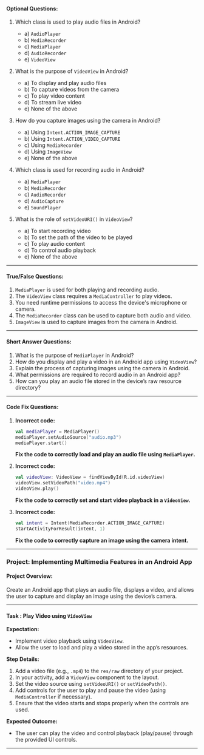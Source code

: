 #### **Optional Questions:**

1. Which class is used to play audio files in Android?
   - a) `AudioPlayer`
   - b) `MediaRecorder`
   - c) `MediaPlayer`
   - d) `AudioRecorder`
   - e) `VideoView`

2. What is the purpose of `VideoView` in Android?
   - a) To display and play audio files
   - b) To capture videos from the camera
   - c) To play video content
   - d) To stream live video
   - e) None of the above

3. How do you capture images using the camera in Android?
   - a) Using `Intent.ACTION_IMAGE_CAPTURE`
   - b) Using `Intent.ACTION_VIDEO_CAPTURE`
   - c) Using `MediaRecorder`
   - d) Using `ImageView`
   - e) None of the above

4. Which class is used for recording audio in Android?
   - a) `MediaPlayer`
   - b) `MediaRecorder`
   - c) `AudioRecorder`
   - d) `AudioCapture`
   - e) `SoundPlayer`

5. What is the role of `setVideoURI()` in `VideoView`?
   - a) To start recording video
   - b) To set the path of the video to be played
   - c) To play audio content
   - d) To control audio playback
   - e) None of the above

---

#### **True/False Questions:**

1. `MediaPlayer` is used for both playing and recording audio. 
2. The `VideoView` class requires a `MediaController` to play videos. 
3. You need runtime permissions to access the device's microphone or camera. 
4. The `MediaRecorder` class can be used to capture both audio and video. 
5. `ImageView` is used to capture images from the camera in Android. 

---

#### **Short Answer Questions:**

1. What is the purpose of `MediaPlayer` in Android?
2. How do you display and play a video in an Android app using `VideoView`?
3. Explain the process of capturing images using the camera in Android.
4. What permissions are required to record audio in an Android app?
5. How can you play an audio file stored in the device’s raw resource directory?

---

#### **Code Fix Questions:**

1. **Incorrect code:**
   ```kotlin
   val mediaPlayer = MediaPlayer()
   mediaPlayer.setAudioSource("audio.mp3")
   mediaPlayer.start()
   ```
   **Fix the code to correctly load and play an audio file using `MediaPlayer`.**

2. **Incorrect code:**
   ```kotlin
   val videoView: VideoView = findViewById(R.id.videoView)
   videoView.setVideoPath("video.mp4")
   videoView.play()
   ```
   **Fix the code to correctly set and start video playback in a `VideoView`.**

3. **Incorrect code:**
   ```kotlin
   val intent = Intent(MediaRecorder.ACTION_IMAGE_CAPTURE)
   startActivityForResult(intent, 1)
   ```
   **Fix the code to correctly capture an image using the camera intent.**

---

### Project: Implementing Multimedia Features in an Android App

#### **Project Overview:**
Create an Android app that plays an audio file, displays a video, and allows the user to capture and display an image using the device’s camera.

---


#### **Task : Play Video using `VideoView`**
**Expectation:**
- Implement video playback using `VideoView`.
- Allow the user to load and play a video stored in the app’s resources.

**Step Details:**
1. Add a video file (e.g., `.mp4`) to the `res/raw` directory of your project.
2. In your activity, add a `VideoView` component to the layout.
3. Set the video source using `setVideoURI()` or `setVideoPath()`.
4. Add controls for the user to play and pause the video (using `MediaController` if necessary).
5. Ensure that the video starts and stops properly when the controls are used.

**Expected Outcome:**
- The user can play the video and control playback (play/pause) through the provided UI controls.

---


